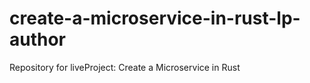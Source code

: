 # create-a-microservice-in-rust-lp-author
Repository for liveProject: Create a Microservice in Rust
